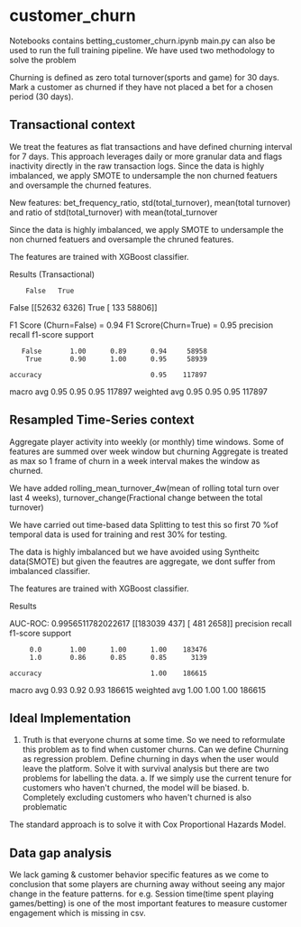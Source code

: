 # customer_churn

Notebooks  contains betting_customer_churn.ipynb
main.py can also be used to run the full training pipeline.
We have used two methodology to solve the problem

Churning is defined as zero total turnover(sports and game) for 30 days.
 Mark a customer as churned if they have not placed a bet for a chosen period (30 days).

## Transactional context

We treat the features as flat transactions and have defined churning interval for 7 days.
This approach leverages daily or more granular data and flags inactivity directly in the raw transaction logs. Since the data is highly imbalanced, we apply SMOTE to undersample the non churned featuers and oversample the churned features.

New features: bet_frequency_ratio, std(total_turnover),  mean(total turnover)  and ratio of   std(total_turnover) with mean(total_turnover                              

Since the data is highly imbalanced, we apply SMOTE to undersample the non churned featuers and oversample the chruned features.


The features are trained with XGBoost classifier.


Results (Transactional)


        False   True
False [[52632  6326]
True  [  133 58806]]

F1  Score (Churn=False) = 0.94
F1  Scrore(Churn=True) = 0.95
              precision    recall  f1-score   support

       False       1.00      0.89      0.94     58958
        True       0.90      1.00      0.95     58939

    accuracy                           0.95    117897
   macro avg       0.95      0.95      0.95    117897
weighted avg       0.95      0.95      0.95    117897



## Resampled Time-Series context 

Aggregate player activity into weekly (or monthly) time windows.
Some of features are summed over week window but churning Aggregate is treated as max so 1 frame of churn in a week interval makes the 
window as churned.

We have added rolling_mean_turnover_4w(mean of rolling total turn over last 4 weeks), turnover_change(Fractional change between the total turnover)

We have  carried out time-based data Splitting to test this so first 70 %of temporal data is used for training and rest 30% for testing.

The data is highly imbalanced but we have avoided using Syntheitc data(SMOTE) but given the feautres are aggregate, we dont suffer from 
imbalanced classifier.


The features are trained with XGBoost classifier.


Results

AUC-ROC: 0.9956511782022617
[[183039    437]
 [   481   2658]]
              precision    recall  f1-score   support

         0.0       1.00      1.00      1.00    183476
         1.0       0.86      0.85      0.85      3139

    accuracy                           1.00    186615
   macro avg       0.93      0.92      0.93    186615
weighted avg       1.00      1.00      1.00    186615




## Ideal Implementation
1. Truth is that everyone churns at some time. So we need to reformulate this problem as to find when customer churns.
Can we define Churning as regression problem. Define churning in days when the user would leave the platform.
Solve it with survival analysis but there are two problems for labelling the data.
a. If we simply use the current tenure for customers who haven't churned, the model will be biased.
b. Completely excluding customers who haven't churned is also problematic

The standard approach is to solve it with Cox Proportional Hazards Model.


## Data gap analysis 
We lack gaming & customer behavior specific features as we come to conclusion that 
some players are churning away without seeing any major change in the feature patterns.
for e.g. Session time(time spent playing games/betting) is one of the most important features to measure customer engagement which is missing in csv.
